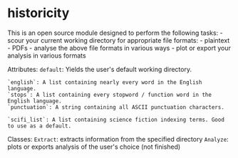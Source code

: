 # historicity

This is an open source module designed to perform the following tasks:
    - scour your current working directory for appropriate file formats:
        - plaintext
        - PDFs
    - analyse the above file formats in various ways
    - plot or export your analysis in various formats
    
Attributes:
    `default`: Yields the user's default working directory.
    
    `english`: A list containing nearly every word in the English language.
    `stops`: A list containing every stopword / function word in the English language.
    `punctuation`: A string containing all ASCII punctuation characters.
    
    `scifi_list`: A list containing science fiction indexing terms. Good to use as a default.
    
Classes:
    `Extract`: extracts information from the specified directory
    `Analyze`: plots or exports analysis of the user's choice (not finished)
